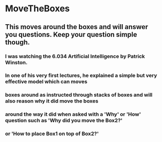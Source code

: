 # MoveTheBoxes
## This moves around the boxes and will answer you questions. Keep your question simple though.


### I was watching the 6.034 Artificial Intelligence by Patrick Winston. 

### In one of his very first lectures, he explained a simple but very effective model which can moves
### boxes around as instructed through stacks of boxes and will also reason why it did move the boxes
### around the way it did when asked with a 'Why' or 'How' question such as 'Why did you move the Box2?'
### or 'How to place Box1 on top of Box2?'
